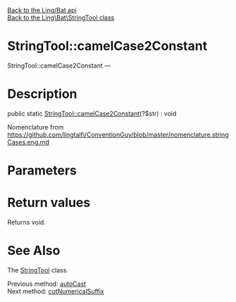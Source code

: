 [Back to the Ling/Bat api](https://github.com/lingtalfi/Bat/blob/master/doc/api/Ling/Bat.md)<br>
[Back to the Ling\Bat\StringTool class](https://github.com/lingtalfi/Bat/blob/master/doc/api/Ling/Bat/StringTool.md)


StringTool::camelCase2Constant
================



StringTool::camelCase2Constant — 




Description
================


public static [StringTool::camelCase2Constant](https://github.com/lingtalfi/Bat/blob/master/doc/api/Ling/Bat/StringTool/camelCase2Constant.md)(?$str) : void




Nomenclature from
https://github.com/lingtalfi/ConventionGuy/blob/master/nomenclature.stringCases.eng.md




Parameters
================



Return values
================

Returns void.








See Also
================

The [StringTool](https://github.com/lingtalfi/Bat/blob/master/doc/api/Ling/Bat/StringTool.md) class.

Previous method: [autoCast](https://github.com/lingtalfi/Bat/blob/master/doc/api/Ling/Bat/StringTool/autoCast.md)<br>Next method: [cutNumericalSuffix](https://github.com/lingtalfi/Bat/blob/master/doc/api/Ling/Bat/StringTool/cutNumericalSuffix.md)<br>

